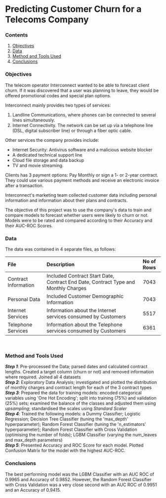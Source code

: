 # Predicting Customer Churn for a Telecoms Company

### Contents
1. [Objectives](https://github.com/SteveLewisUK/datascience_bootcamp_projects/tree/main/predicting_subscription_churn#objectives)
2. [Data](https://github.com/SteveLewisUK/datascience_bootcamp_projects/tree/main/predicting_subscription_churn#data)
3. [Method and Tools Used](https://github.com/SteveLewisUK/datascience_bootcamp_projects/tree/main/predicting_subscription_churn#method-and-tools-used)
4. [Conclusions](https://github.com/SteveLewisUK/datascience_bootcamp_projects/tree/main/predicting_subscription_churn#conclusions)<br />


### Objectives
The telecom operator Interconnect wanted to be able to forecast client churn. If it was discovered that a user was planning to leave, they would be offered promotional codes and special plan options.

Interconnect mainly provides two types of services:
1.	Landline Communications, where phones can be connected to several lines simultaneously.
2.	Internet Connectivity. The network can be set up via a telephone line (DSL, digital subscriber line) or through a fiber optic cable.

Other services the company provides include:
- Internet Security: Antivirus software and a malicious website blocker
- A dedicated technical support line
- Cloud file storage and data backup
- TV and movie streaming.

Clients has 3 payment options: Pay Monthly or sign a 1- or 2-year contract. They could use various payment methods and receive an electronic invoice after a transaction.

Interconnect's marketing team collected customer data including personal information and information about their plans and contracts. 

The objective of this project was to use the company's data to train and compare models to forecast whether users were likely to churn or not. Models were to be rated and compared according to their Accuracy and their AUC-ROC Scores.<br />


### Data
The data was contained in 4 separate files, as follows:

|**File** | **Description** | No of Rows | 
|:------------- | :----------| :----------:|
|Contract Information | Included Contract Start Date, Contract End Date, Contract Type and Monthly Charges| 7043 |
|Personal Data | Included Customer Demographic Information| 7043 |
|Internet Services | Information about the Internet services consumed by Customers| 5517 |
|Telephone Services | Information about the Telephone services consumed by Customers| 6361 |
<br />


### Method and Tools Used
***Step 1***: Pre-processed the Data; parsed dates and calculated contract lengths. Created a target column (churn or not) and removed information where required. Joined all 4 datasets\
***Step 2***: Exploratory Data Analysis; investigated and plotted the distribution of monthly charges and contract length for each of the 3 contract types\
***Step 3***: Prepared the data for training models: encoded categorical variables using 'One Hot Encoding'; split into training (75%) and validation (25%) sets; examined the balance of the classes and adjusted them using *upsampling*; standardised the scales using *Standard Scaler*\
***Step 4***: Trained the following models: a Dummy Classifier; Logistic Regression; Decision Tree Classifier (tuning the 'max_depth' hyperparameter); Random Forest Classifier (tuning the 'n_estimators' hyperparameter); Random Forest Classifier with Cross Validation (optimising the number of folds); LGBM Classifier (varying the num_leaves and max_depth parameters)\
***Step 5***: Presented Accuracy and ROC Score for each model. Plotted Confusion Matrix for the model with the highest AUC-ROC.<br />


### Conclusions
The best performing model was the LGBM Classifier with an AUC ROC of 0.9965 and Accuracy of 0.9852. However, the Random Forest Classifier with Cross Validation was a very close second with an AUC ROC of 0.9951 and an Accuracy of 0.9415. 
